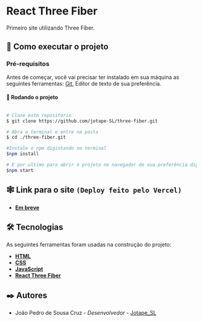 # React Three Fiber

Primeiro site utilizando Three Fiber. 

## 🚀 Como executar o projeto

### Pré-requisitos

Antes de começar, você vai precisar ter instalado em sua máquina as seguintes ferramentas:
[Git](https://git-scm.com), Editor de texto de sua preferência.

#### 🎲 Rodando o projeto

```bash

# Clone este repositório
$ git clone https://github.com/jotape-SL/three-fiber.git

# Abra o terminal e entre na pasta
$ cd ./three-fiber.git

#Instale o npm digintando no terminal
$npm install

# E por ultimo para abrir o projeto no navegador de sua preferência digite no terminal
$npm start

```
## 🕸 Link para o site ``(Deploy feito pelo Vercel)``

- **[Em breve](https://www.youtube.com/watch?v=dQw4w9WgXcQ&ab_channel=RickAstley)**


## 🛠 Tecnologias

As seguintes ferramentas foram usadas na construção do projeto:


- **[HTML](https://developer.mozilla.org/pt-BR/docs/Web/HTML)**
- **[CSS](https://developer.mozilla.org/pt-BR/docs/Web/CSS)**
- **[JavaScript](https://developer.mozilla.org/pt-BR/docs/Web/JavaScript)**
- **[React Three Fiber](https://docs.pmnd.rs/react-three-fiber/getting-started/introduction)**

## ✒️ Autores

* João Pedro de Sousa Cruz - *Desenvolvedor* - [Jotape_SL](https://github.com/jotape-SL)


